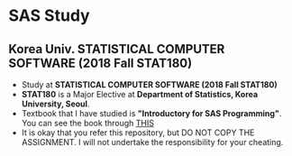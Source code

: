 # SAS Study
## Korea Univ. STATISTICAL COMPUTER SOFTWARE (2018 Fall STAT180)

* Study at **STATISTICAL COMPUTER SOFTWARE (2018 Fall STAT180)**
* **STAT180** is a Major Elective at **Department of Statistics, Korea University, Seoul**.
* Textbook that I have studied is **"Introductory for SAS Programming"**. You can see the book through [THIS](https://book.naver.com/bookdb/book_detail.nhn?bid=6966870)
* It is okay that you refer this repository, but DO NOT COPY THE ASSIGNMENT. I will not undertake the responsibility for your cheating.


